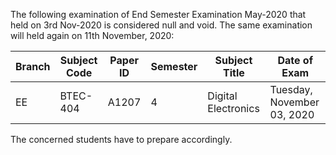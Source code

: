 The following examination of End Semester
Examination May-2020 that held on 3rd Nov-2020 is considered null
and void. The same examination will held again on 11th November,
2020:

| Branch | Subject Code | Paper ID | Semester | Subject Title       | Date of Exam               |
| ------ | ------------ | -------- | -------- | ------------------- | -------------------------- |
| EE     | BTEC-404     | A1207    | 4        | Digital Electronics | Tuesday, November 03, 2020 |

The concerned students have to prepare accordingly.



